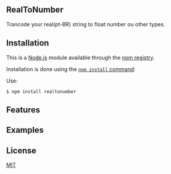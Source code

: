 ## RealToNumber

Trancode your real(pt-BR) string to float number ou other types.

## Installation

This is a [Node.js](https://nodejs.org/en/) module available through the
[npm registry](https://www.npmjs.com/).

Installation is done using the
[`npm install` command](https://docs.npmjs.com/getting-started/installing-npm-packages-locally):

Use:
```
$ npm install realtonumber
```

## Features

## Examples

## License

  [MIT](LICENSE)